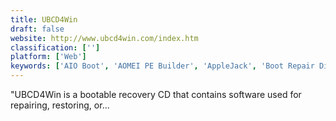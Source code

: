 ```yaml
---
title: UBCD4Win
draft: false 
website: http://www.ubcd4win.com/index.htm
classification: ['']
platform: ['Web']
keywords: ['AIO Boot', 'AOMEI PE Builder', 'AppleJack', 'Boot Repair Disk', 'BootMed', 'GParted', 'Hirens BootCD', 'Knoppix', 'Make_PE3', 'MediCat USB', 'Rescatux', 'Super GRUB2 Disk', 'SystemRescueCd', 'Trinity Rescue Kit', 'Ultimate Boot CD', 'Win10PE SE', 'WinToUSB', 'Winbuilder', 'Windows Assessment and Deployment Kit']
---
```

"UBCD4Win is a bootable recovery CD that contains software used for repairing, restoring, or...